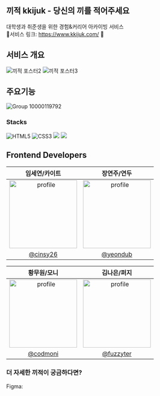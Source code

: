 ## 끼적 kkijuk - 당신의 끼를 적어주세요

대학생과 취준생을 위한 경험&커리어 아카이빙 서비스
<br> 💚서비스 링크: https://www.kkijuk.com/ 💚

## 서비스 개요

![끼적 포스터2](https://github.com/user-attachments/assets/e11e45c0-6d91-4a5b-9a93-a2970b7bb9c6)
![끼적 포스터3](https://github.com/user-attachments/assets/dcda6c2f-4632-4477-ba74-9c76b4e939d5)

## 주요기능
![Group 10000119792](https://github.com/user-attachments/assets/316264ec-cf94-4c44-a6f3-53f44e950095)

### Stacks 
![HTML5](https://img.shields.io/badge/html5-%23E34F26.svg?style=for-the-badge&logo=html5&logoColor=white)
![CSS3](https://img.shields.io/badge/css3-%231572B6.svg?style=for-the-badge&logo=css3&logoColor=white)
<img src="https://img.shields.io/badge/javascript-%23323330.svg?style=for-the-badge&logo=javascript&logoColor=%23F7DF1E"/>
<img src="https://img.shields.io/badge/react-black?style=for-the-badge&logo=react&logoColor=61DAFB"/>

## Frontend Developers


|                                              임세연/카이트                                              |                                               장연주/연두                                               |
| :----------------------------------------------------------------------------------------------: | :------------------------------------------------------------------------------------------------: |
| <img src="https://avatars.githubusercontent.com/u/143693285?v=4" alt="profile" width="180" height="180"> | <img src="https://avatars.githubusercontent.com/u/114345405?v=4" alt="profile" width="180" height="180">|
|                              [@cinsy26]([https://github.com/a-honey](https://github.com/cinsy26))                              |                             [@yeondub](https://github.com/yeondub1121)                             |

|                                              황무원/모니                                            |                                               김나은/퍼지                                               |
| :----------------------------------------------------------------------------------------------: | :------------------------------------------------------------------------------------------------: |
| <img src="https://avatars.githubusercontent.com/u/160315926?v=4" alt="profile" width="180" height="180"> | <img src="https://avatars.githubusercontent.com/u/165622596?v=4" alt="profile" width="180" height="180"> |
|                              [@codmoni]([https://github.com/a-honey](https://github.com/codmoni))                              |                             [@fuzzyter]([https://github.com/Sohyunnnn](https://github.com/fuzzyter))                             |
### 더 자세한 끼적이 궁금하다면?
Figma: 

